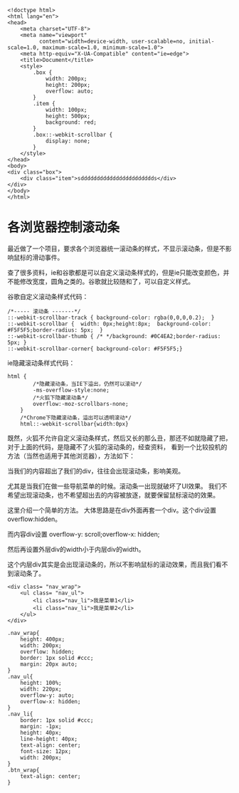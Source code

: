 ```
<!doctype html>
<html lang="en">
<head>
    <meta charset="UTF-8">
    <meta name="viewport"
          content="width=device-width, user-scalable=no, initial-scale=1.0, maximum-scale=1.0, minimum-scale=1.0">
    <meta http-equiv="X-UA-Compatible" content="ie=edge">
    <title>Document</title>
    <style>
        .box {
            width: 200px;
            height: 200px;
            overflow: auto;
        }
        .item {
            width: 100px;
            height: 500px;
            background: red;
        }
        .box::-webkit-scrollbar {
            display: none;
        }
    </style>
</head>
<body>
<div class="box">
    <div class="item">sddddddddddddddddddddddds</div>
</div>
</body>
</html>
```



# 各浏览器控制滚动条

最近做了一个项目，要求各个浏览器统一滚动条的样式，不显示滚动条，但是不影响鼠标的滑动事件。

查了很多资料，ie和谷歌都是可以自定义滚动条样式的，但是ie只能改变颜色，并不能修改宽度，圆角之类的。谷歌就比较随和了，可以自定义样式。

谷歌自定义滚动条样式代码：
```
/*----- 滚动条 -------*/
::-webkit-scrollbar-track { background-color: rgba(0,0,0,0.2);  }
::-webkit-scrollbar {  width: 0px;height:8px;  background-color: #F5F5F5;border-radius: 5px;  }
::-webkit-scrollbar-thumb { /* */background: #0C4EA2;border-radius: 5px; }
::-webkit-scrollbar-corner{ background-color: #F5F5F5;}
```

ie隐藏滚动条样式代码：
```
html {
        /*隐藏滚动条，当IE下溢出，仍然可以滚动*/
        -ms-overflow-style:none;
        /*火狐下隐藏滚动条*/
        overflow:-moz-scrollbars-none;
    }
    /*Chrome下隐藏滚动条，溢出可以透明滚动*/
    html::-webkit-scrollbar{width:0px}
```

既然，火狐不允许自定义滚动条样式，然后又长的那么丑，那还不如就隐藏了把，对于上面的代码，是隐藏不了火狐的滚动条的，经查资料，
看到一个比较投机的方法（当然也适用于其他浏览器），方法如下：

当我们的内容超出了我们的div，往往会出现滚动条，影响美观。

尤其是当我们在做一些导航菜单的时候。滚动条一出现就破坏了UI效果。  我们不希望出现滚动条，也不希望超出去的内容被放逐，就要保留鼠标滚动的效果。

 

这里介绍一个简单的方法。   大体思路是在div外面再套一个div。这个div设置overflow:hidden。  

而内容div设置 overflow-y: scroll;overflow-x: hidden;

然后再设置外层div的width小于内层div的width。

 

这个内层div其实是会出现滚动条的，所以不影响鼠标的滚动效果，而且我们看不到滚动条了。

```
<div class= "nav_wrap">  
    <ul class= "nav_ul">        
        <li class="nav_li">我是菜单1</li>  
        <li class="nav_li">我是菜单2</li>  
    </ul>  
</div>

.nav_wrap{  
    height: 400px;  
    width: 200px;  
    overflow: hidden;  
    border: 1px solid #ccc;  
    margin: 20px auto;  
}  
.nav_ul{  
    height: 100%;  
    width: 220px;  
    overflow-y: auto;  
    overflow-x: hidden;  
}  
.nav_li{  
    border: 1px solid #ccc;  
    margin: -1px;  
    height: 40px;  
    line-height: 40px;  
    text-align: center;  
    font-size: 12px;  
    width: 200px;  
}  
.btn_wrap{  
    text-align: center;  
}
```